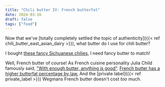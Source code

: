 ```yaml
---
title: "Chili butter IV: French butterfat"
date: 2024-03-16
draft: false
tags: ["food"]
---
```

Now that we've [totally completely settled the topic of authenticity]({{< ref chili_butter_east_asian_dairy >}}), what butter do I use for chili butter?

I bought [these fancy Sichuanese chilies](https://themalamarket.com/collections/sichuan-spices-dry-goods/products/sichuan-chili-flakes-xiang-la-jiao-mian), I need fancy butter to match!

Well, French butter of course! As French cuisine personality Julia Child famously said, ["With enough butter, anything is good"](https://www.thekitchn.com/4-things-we-learned-about-butter-from-julia-child-228696). [French butter has a higher butterfat percentage by law.](https://www.nytimes.com/2001/01/17/dining/butter-with-a-pedigree-ah-the-french.html) And the [private label]({{< ref private_label >}}) Wegmans French butter doesn't cost _too_ much.